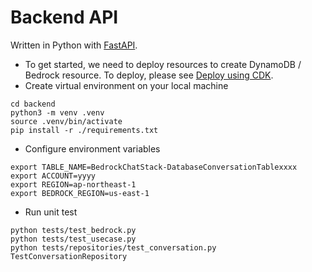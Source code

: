 # Backend API

Written in Python with [FastAPI](https://fastapi.tiangolo.com/).

- To get started, we need to deploy resources to create DynamoDB / Bedrock resource. To deploy, please see [Deploy using CDK](../README.md#deploy-using-cdk).
- Create virtual environment on your local machine

```
cd backend
python3 -m venv .venv
source .venv/bin/activate
pip install -r ./requirements.txt
```

- Configure environment variables

```
export TABLE_NAME=BedrockChatStack-DatabaseConversationTablexxxx
export ACCOUNT=yyyy
export REGION=ap-northeast-1
export BEDROCK_REGION=us-east-1
```

- Run unit test

```
python tests/test_bedrock.py
python tests/test_usecase.py
python tests/repositories/test_conversation.py TestConversationRepository
```
